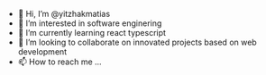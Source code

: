 - 👋 Hi, I’m @yitzhakmatias
- 👀 I’m interested in software enginering 
- 🌱 I’m currently learning react typescript
- 💞️ I’m looking to collaborate on innovated projects based on web development
- 📫 How to reach me ...

<!---
yitzhakmatias/yitzhakmatias is a ✨ special ✨ repository because its `README.md` (this file) appears on your GitHub profile.
You can click the Preview link to take a look at your changes.
--->
